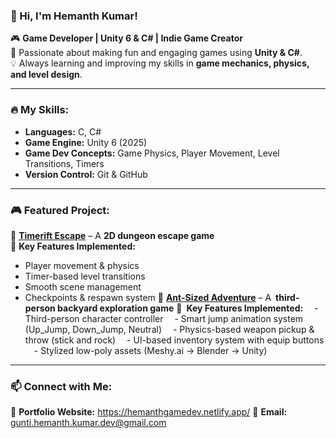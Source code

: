 ### 👋 Hi, I'm Hemanth Kumar!  

🎮 **Game Developer | Unity 6 & C# | Indie Game Creator**  
🚀 Passionate about making fun and engaging games using **Unity & C#**.  
💡 Always learning and improving my skills in **game mechanics, physics, and level design**.  

---

### 🔥 My Skills:
- **Languages:** C, C#  
- **Game Engine:** Unity 6 (2025)  
- **Game Dev Concepts:** Game Physics, Player Movement, Level Transitions, Timers  
- **Version Control:** Git & GitHub  

---

### 🎮 Featured Project:  
🚀 **[Timerift Escape](https://gunti-hemanth-kumar.itch.io/timeriftescape)** – A **2D dungeon escape game**  
🔹 **Key Features Implemented:**  
   - Player movement & physics  
   - Timer-based level transitions  
   - Smooth scene management  
   - Checkpoints & respawn system
🐜 **[Ant-Sized Adventure](https://gunti-hemanth-kumar.itch.io/ant-sized-adventure)** – A **third-person backyard exploration game**
🔹 **Key Features Implemented:**
  - Third-person character controller
  - Smart jump animation system (Up_Jump, Down_Jump, Neutral)
  - Physics-based weapon pickup & throw (stick and rock)
  - UI-based inventory system with equip buttons
  - Stylized low-poly assets (Meshy.ai → Blender → Unity)


---

### 📫 Connect with Me:  
🔗 **Portfolio Website:** https://hemanthgamedev.netlify.app/ 
💌 **Email:** gunti.hemanth.kumar.dev@gmail.com  
